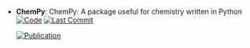 



- **ChemPy**: ChemPy: A package useful for chemistry written in Python  
    [![Code](https://img.shields.io/github/stars/bjodah/chempy?style=for-the-badge&logo=github)](https://github.com/bjodah/chempy) 
    [![Last Commit](https://img.shields.io/github/last-commit/bjodah/chempy?style=for-the-badge&logo=github)](https://github.com/bjodah/chempy) 

    [![Publication](https://img.shields.io/badge/Publication-Citations:21-blue?style=for-the-badge&logo=bookstack)](https://doi.org/10.21105/joss.00565) 


